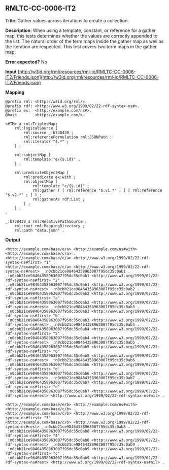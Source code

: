 ## RMLTC-CC-0006-IT2

**Title**: Gather values across iterations to create a collection.

**Description**: When using a template, constant, or reference for a gather map, this tests determines whether the values are correctly appended to the list. The natural order of the term maps inside the gather map as well as the iteration are respected. This test covers two term maps in the gather map.

**Error expected?** No

**Input**
 [http://w3id.org/rml/resources/rml-io/RMLTC-CC-0006-IT2/Friends.json](http://w3id.org/rml/resources/rml-io/RMLTC-CC-0006-IT2/Friends.json)

**Mapping**
```
@prefix rml: <http://w3id.org/rml/>.
@prefix rdf: <http://www.w3.org/1999/02/22-rdf-syntax-ns#>.
@prefix ex:  <http://example.com/ns#>.
@base        <http://example.com/>.

<#TM> a rml:TriplesMap;
    rml:logicalSource [
        rml:source _:b738439 ;
        rml:referenceFormulation rml:JSONPath ;
        rml:iterator "$.*" ;
    ] ;

    rml:subjectMap [
        rml:template "e/{$.id}" ;
    ] ;

    rml:predicateObjectMap [
        rml:predicate ex:with ;
        rml:objectMap [
            rml:template "c/{$.id}" ;
            rml:gather ( [ rml:reference "$.v1.*" ; ] [ rml:reference "$.v2.*" ; ] ) ;
            rml:gatherAs rdf:List ;
        ] ;
    ] ;
.

_:b738439 a rml:RelativePathSource ;
    rml:root rml:MappingDirectory ;
    rml:path "data.json" .
```

**Output**
```
<http://example.com/base/e/a> <http://example.com/ns#with> <http://example.com/base/c/a> .
<http://example.com/base/c/a> <http://www.w3.org/1999/02/22-rdf-syntax-ns#first> "1" .
<http://example.com/base/c/a> <http://www.w3.org/1999/02/22-rdf-syntax-ns#rest> _:n0cbb21ce98464358963007f95dc35c0ab1 .
_:n0cbb21ce98464358963007f95dc35c0ab1 <http://www.w3.org/1999/02/22-rdf-syntax-ns#first> "2" .
_:n0cbb21ce98464358963007f95dc35c0ab1 <http://www.w3.org/1999/02/22-rdf-syntax-ns#rest> _:n0cbb21ce98464358963007f95dc35c0ab2 .
_:n0cbb21ce98464358963007f95dc35c0ab2 <http://www.w3.org/1999/02/22-rdf-syntax-ns#first> "a" .
_:n0cbb21ce98464358963007f95dc35c0ab2 <http://www.w3.org/1999/02/22-rdf-syntax-ns#rest> _:n0cbb21ce98464358963007f95dc35c0ab3 .
_:n0cbb21ce98464358963007f95dc35c0ab3 <http://www.w3.org/1999/02/22-rdf-syntax-ns#first> "b" .
_:n0cbb21ce98464358963007f95dc35c0ab3 <http://www.w3.org/1999/02/22-rdf-syntax-ns#rest> _:n0cbb21ce98464358963007f95dc35c0ab4 .
_:n0cbb21ce98464358963007f95dc35c0ab4 <http://www.w3.org/1999/02/22-rdf-syntax-ns#first> "5" .
_:n0cbb21ce98464358963007f95dc35c0ab4 <http://www.w3.org/1999/02/22-rdf-syntax-ns#rest> _:n0cbb21ce98464358963007f95dc35c0ab5 .
_:n0cbb21ce98464358963007f95dc35c0ab5 <http://www.w3.org/1999/02/22-rdf-syntax-ns#first> "6" .
_:n0cbb21ce98464358963007f95dc35c0ab5 <http://www.w3.org/1999/02/22-rdf-syntax-ns#rest> _:n0cbb21ce98464358963007f95dc35c0ab6 .
_:n0cbb21ce98464358963007f95dc35c0ab6 <http://www.w3.org/1999/02/22-rdf-syntax-ns#first> "d" .
_:n0cbb21ce98464358963007f95dc35c0ab6 <http://www.w3.org/1999/02/22-rdf-syntax-ns#rest> _:n0cbb21ce98464358963007f95dc35c0ab7 .
_:n0cbb21ce98464358963007f95dc35c0ab7 <http://www.w3.org/1999/02/22-rdf-syntax-ns#first> "e" .
_:n0cbb21ce98464358963007f95dc35c0ab7 <http://www.w3.org/1999/02/22-rdf-syntax-ns#rest> <http://www.w3.org/1999/02/22-rdf-syntax-ns#nil> .

<http://example.com/base/e/b> <http://example.com/ns#with> <http://example.com/base/c/b> .
<http://example.com/base/c/b> <http://www.w3.org/1999/02/22-rdf-syntax-ns#first> "3" .
<http://example.com/base/c/b> <http://www.w3.org/1999/02/22-rdf-syntax-ns#rest> _:n0cbb21ce98464358963007f95dc35c0ab8 .
_:n0cbb21ce98464358963007f95dc35c0ab8 <http://www.w3.org/1999/02/22-rdf-syntax-ns#first> "4" .
_:n0cbb21ce98464358963007f95dc35c0ab8 <http://www.w3.org/1999/02/22-rdf-syntax-ns#rest> _:n0cbb21ce98464358963007f95dc35c0ab9 .
_:n0cbb21ce98464358963007f95dc35c0ab9 <http://www.w3.org/1999/02/22-rdf-syntax-ns#first> "c" .
_:n0cbb21ce98464358963007f95dc35c0ab9 <http://www.w3.org/1999/02/22-rdf-syntax-ns#rest> <http://www.w3.org/1999/02/22-rdf-syntax-ns#nil> .

```

